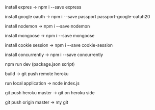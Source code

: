 install expres -> npm i --save express

install google oauth -> npm i --save passport passport-google-oatuh20

install nodemon -> npm i --save nodemon

install mongoose -> npm i --save mongoose

install cookie session -> npm i --save cookie-session

install concurrently -> npm i --save concurrently

npm run dev (package.json script)

build -> git push remote heroku

run local application -> node index.js

git push heroku master -> git on heroku side

git push origin master -> my git
